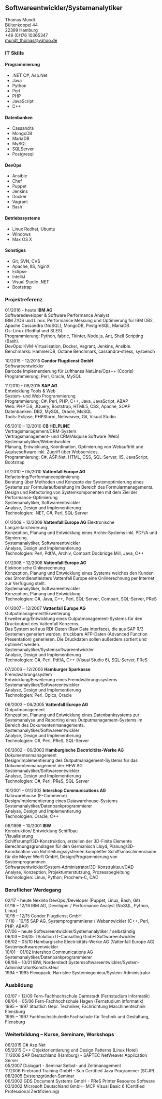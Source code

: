 ## Softwareentwickler/Systemanalytiker
Thomas Mundt  
Bültenkoppel 44  
22399 Hamburg  
+49 (0)176 10365347  
mundt_thomas@yahoo.de  


### IT Skills  
#### Programmierung  
* .NET C#, Asp.Net                 
* Java  
* Python
* Perl    
* PHP
* JavaScript
* C++


#### Datenbanken  
* Cassandra  	
* MongoDB  
* MariaDB  
* MySQL  
* SQLServer  
* Postgresql

#### DevOps  
* Ansible
* Chef
* Puppet
* Jenkins
* Docker
* Vagrant
* Bash


#### Betriebssysteme
* Linux  Redhat, Ubuntu
* Windows 	
* Max OS X                            


#### Sonstiges  
* Git, SVN, CVS  
* Apache, IIS, NginX  
* Eclipse  
* IntelliJ
* Visual Studio .NET   
* Bootstrap  




### Projektreferenz
01/2016 - heute  __IBM AG__  
Softwaredeveloper & Software Performance Analyst  
IBM Z/OS und Linux.
Performance Messung und Optimierung für IBM DB2, Apache Cassandra (NoSQL), MongoDB, PostgreSQL, MariaDB.  
Os:  Linux (Redhat und SLES).  
Programmierung: Python, fabric, Tkinter, Node.js, Ant, Shell Scripting (Bash).  
DevOps: KVM-Virtualisation, Docker, Vagrant, Jenkins, Ansible.  
Benchmarks: HammerDB, Octane Benchmark, cassandra-stress, sysbench

10/2015 - 12/2015 __Condor Flugdienst GmbH__  
Softwareentwickler  
Barcode Implementierung für Lufthansa NetLine/Ops++ (Cobris)  
Programmierung: Perl, Oracle, MySQL  


11/2010 - 09/2015 __SAP AG__  
Entwicklung Tools & Web  
System- und Web Programmierung   
Programmierung: C#, Perl, PHP, C++, Java, JavaScript, ABAP  
Web: PHP 5.6, JQuery, Bootstrap, HTML5, CSS, Apache, SOAP  
Datenbanken: DB2, MySQL, Oracle, MsSQL  
Tools: Eclipse, PHPStorm, Netweaver, Git, Visual Studio  



05/2010 – 12/2010  __CB HELPLINE__  
Vertragsmanagement/CRM-System  
Vertragsmanagement- und CRM/Akquise Software (Web)  
Systemanalytiker/Webentwickler  
Planung, Entwicklung, Koordination, Optimierung von Webauftritt und Aquisesoftware inkl. Zugriff über Webservices.  
Programmierung: C#, ASP.Net, HTML, CSS, SQL-Server, IIS, JavaScript, Bootstrap




01/2010 – 05/2010 __Vattenfall Europe AG__  
Refactoring/Performanceoptimierung  
Beratung über Methoden und Konzepte der Systemoptimierung eines Systems zur Formularaufbereitung im Bereich des Formularmanagements. Design und Refactoring von Systemkomponenten mit dem Ziel der Performance-Optimierung  
Systemanalytiker, Softwareentwickler  
Analyse, Design und Implementierung  
Technologien: .NET, C#, Perl, SQL-Server



01/2009 – 12/2009 __Vattenfall Europe AG__   Elektronische Langzeitarchivierung  
Konzeption, Planung und Entwicklung eines Archiv-Systems inkl. PDF/A und Signierung.  
Systemanalytiker, Softwareentwickler  
Analyse, Design und Implementierung  
Technologien: Perl, Pdf/A, Archiv, Compart Docbridge Mill, Java, C++  



01/2008 – 12/2008 __Vattenfall Europe AG__  
Elektronische Onlinerechnung  
Konzeption, Planung und Entwicklung eines Systems welches den Kunden des Stromdienstleisters Vattenfall Europe eine Onlinerechnung per Internet zur Verfügung stellt.  
Systemanalytiker, Softwareentwickler  
Konzeption, Planung und Entwicklung  
Technologien: C#, Java, C++, Perl, SQL-Server, Compart, SQL-Server, PReS



01/2007 – 12/2007 __Vattenfall Europe AG__  
Outputmanagement/Erweiterung  
Erweiterung/Entwicklung eines Outputmanagement-Systems für den Druckoutput des Vattenfall Konzerns.  
Das System soll aus RDI-Daten (Raw Data Interface), die aus SAP R/3 Systemen generiert werden, druckbare AFP-Daten (Advanced Function Presentation) generieren. Die Druckdaten sollen außerdem sortiert und optimiert werden.  
Systemanalytiker/Systemsoftwareentwickler  
Analyse, Design und Implementierung  
Technologien: C#, Perl, Pdf/A, C++ (Visual Studio 6), SQL-Server, PReS  



07/2006 – 12/2006	 __Hamburger Sparkasse__  
Fremdwährungssystem  
Entwicklung/Erweiterung eines Fremdwährungssystems  
Systemanalytiker/Softwareentwickler  
Analyse, Design und Implementierung  
Technologien: Perl. Opics, Oracle  



06/2003 – 06/2005 __Vattenfall Europe AG__  
Outputmanagement  
Konzeption, Planung und Entwicklung eines Datenbanksystems zur Systemanalyse und Reporting eines Outputmanagement-Systems im Bereich des Dokumentenmanagements.  
Systemanalytiker/Softwareentwickler  
Analyse, Design und Implementierung  
Technologien: C#, Perl, PReS, SQL-Server


06/2002 – 06/2003	__Hamburgische Electricitäts-Werke AG__  
Dokumentenmanagement  
Design/Implementierung des Outputmanagement-Systems für das Dokumentenmanagement der HEW AG  
Systemanalytiker/Softwareentwickler  
Analyse, Design und Implementierung  
Technologien: C#, Perl, PReS, SQL-Server  



10/2001 – 01/2002	__Intershop Communications AG__  
Datawarehouse (E-Commerce)  
Design/Implementierung eines Datawarehouse-Systems  
Systemanalytiker/Datenbankprogrammierer  
Analyse, Design und Implementierung  
Technologien: Oracle, C++  



08/1998 – 10/2001	__IBW__  
Konstruktion/ Entwicklung Schiffbau  
Visualisierung  
Schiffsrumpf/3D-Konstruktion, erstellen der 3D-Finite Elemente Berechnungsgrundlagen für den Germanisch Lloyd, Planung/3D-Koordination von Rohrleitungssystemen kompletter Schiffsmaschinenräume für die Meyer Werft GmbH, Design/Programmierung von Systemprogrammen.  
Softwareentwickler/System-Administrator/3D-Konstrukteur/CAD  
Analyse, Konzeption, Projektunterstützung, Prozessbegleitung  
Technologien: Linux, Python, Prochem-C, CAD



### Beruflicher Werdegang
02/17 - heute Nexinto DevOps /Developer (Puppet, Linux, Bash, Git)  
01/16 – 12/16	IBM AG, Developer / Performance Analyst (NoSQL, Python, Linux)  
10/15 – 12/15	Condor Flugdienst GmbH   
11/10 – 10/15	SAP AG, Systemprogrammierer / Webentwickler (C++, Perl, PHP, ABAP)  
07/06 – heute	Softwareentwickler/Systemanalytiker / selbständig  
06/03 – 06/05	TSolution IT-Consulting GmbH
Softwareentwickler  
06/02 – 05/10	Hamburgische Electricitäts-Werke AG
(Vattenfall Europe AG)
Systemsoftwareentwickler  
10/01 – 01/02	Intershop Communications AG
Systemanalytiker/Datenbankprogrammierer  
08/98 – 10/01	IBW, Norderstedt
Systemsoftwareentwickler/System-Administrator/Konstrukteur  
1994 – 1995	Flexopack, Harrislee
Systemingenieur/System-Administrator  



### Ausbildung  
03/07 – 12/09	Fern-Fachhochschule Darmstadt (Fernstudium Informatik)  
08/04 – 05/06	Fern-Fachhochschule Hagen      (Fernstudium Informatik)  
1995 – 1997	  Staatlich Gepr. Techniker, Fachrichtung Maschinentechnik Flensburg  
1995 – 1997	  Fachhochschulreife Fachschule für Technik und Gestaltung, Flensburg  



### Weiterbildung – Kurse, Seminare, Workshops

06/2015	C# Asp.Net  
05/2015	C++ Objektorientierung und Design Patterns (Linux Hotel)  
11/2008	SAP Deutschland (Hamburg) - SAPTEC NetWeaver Application Server  
05/2007	Dialogart - Seminar Selbst- und Zeitmanagement  
11/2006	Firebrand Training GmbH - Sun Certified Java Programmer (SCJP)  
08/2005	Existenzgründer-Seminar  
06/2002	GDS Document Systems GmbH - PReS Printer Resource Software  
03/2002	Microsoft Deutschland GmbH– MCP Visual Basic 6 (Certified Professional Zertifizierung)  
